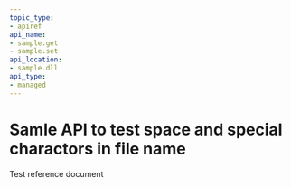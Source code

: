 ```yaml
---
topic_type:
- apiref
api_name:
- sample.get
- sample.set
api_location:
- sample.dll
api_type:
- managed
---
```


# Samle API to test space and special charactors in file name

Test reference document
